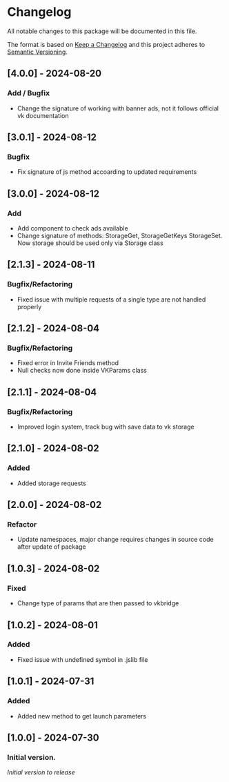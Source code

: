 # Changelog
All notable changes to this package will be documented in this file.

The format is based on [Keep a Changelog](http://keepachangelog.com/en/1.0.0/)
and this project adheres to [Semantic Versioning](http://semver.org/spec/v2.0.0.html).

## [4.0.0] - 2024-08-20
### Add / Bugfix
* Change the signature of working with banner ads, not it follows official vk documentation

## [3.0.1] - 2024-08-12
### Bugfix
* Fix signature of js method accoarding to updated requirements

## [3.0.0] - 2024-08-12
### Add
* Add component to check ads available
* Change signature of methods: StorageGet, StorageGetKeys StorageSet. Now storage should be used only via Storage class

## [2.1.3] - 2024-08-11
### Bugfix/Refactoring
* Fixed issue with multiple requests of a single type are not handled properly

## [2.1.2] - 2024-08-04
### Bugfix/Refactoring
* Fixed error in Invite Friends method
* Null checks now done inside VKParams class

## [2.1.1] - 2024-08-04
### Bugfix/Refactoring
* Improved login system, track bug with save data to vk storage

## [2.1.0] - 2024-08-02
### Added
* Added storage requests

## [2.0.0] - 2024-08-02
### Refactor
* Update namespaces, major change requires changes in source code after update of package

## [1.0.3] - 2024-08-02
### Fixed
* Change type of params that are then passed to vkbridge

## [1.0.2] - 2024-08-01
### Added
* Fixed issue with undefined symbol in .jslib file

## [1.0.1] - 2024-07-31
### Added
* Added new method to get launch parameters

## [1.0.0] - 2024-07-30
### Initial version.
*Initial version to release*
